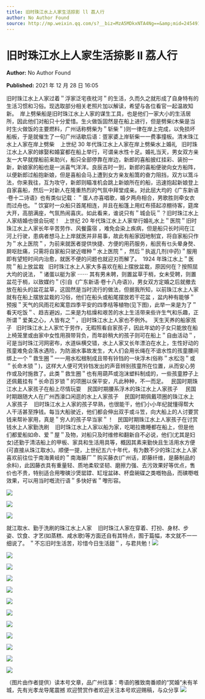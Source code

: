 ```yaml
---
title: 旧时珠江水上人家生活掠影 ll 荔人行
author: No Author Found
source: http://mp.weixin.qq.com/s?__biz=MzA5MDkxNTA4Ng==&amp;mid=2454911846&amp;idx=1&amp;sn=3ef41bb8965a4439d405c8e0a710d204&amp;chksm=87a23307b0d5ba11b9ac0a41974585800eb455aa24efb615120642776a0678e5c075a5907fbb#rd
---
```


# 旧时珠江水上人家生活掠影 ll 荔人行

**Author:** No Author Found

**Published:** 2021 年 12 月 28 日 16:05

旧时珠江水上人家过着＂浮家泛宅夜枕河＂的生活，久而久之就形成了自身特有的生活习惯和习俗。现选取部分相关老照片加以解读，希望与各位看官一起温故知新。  岸上劈柴船是旧时珠江水上人家的谋生工具，也是他们一家大小的生活居所，因此他们对船只十分爱惜。生火做饭固然是在船上进行，但是劈柴(木柴是当时生火做饭的主要燃料，广州话称劈柴为＂斩柴＂)则一律在岸上完成，以免损坏船板，于是就催生了一句广州话歇后语：疍家婆上岸斩柴一一费事撞板。清末珠江水上人家在岸上劈柴    上世纪 30 年代珠江水上人家在岸上劈柴水上婚礼   旧时珠江水上人家的嫁娶和婚宴都在船上举行，可谓亲水性十足。婚礼当天，男女双方亲友一大早就撑船前来助兴，船只全部停靠在岸边，新郎的喜船披红挂彩、装扮一新，新娘家的船也是一派喜气洋洋。良辰吉时一到，新郎的喜船便驶向女方船阵，以便新郎过船抱新娘，但是喜船会马上遭到女方亲友船篙的奋力阻挡，双方以篙斗法，你来我往，互为攻守，新郎则瞄准机会跳上新娘所在的船，迅速抱起新娘登上自家喜船，然后一对新人在隆重热烈的气氛中拜堂成亲。对此屈大均的《广东新语·卷十二诗语》也有类似记载：＂蛋人亦喜唱歌，婚夕两舟相合，男歌胜则牵女衣而过舟也。＂饮宴时一众船只首尾相连，并且在船篷上用红布搭起凉棚待客，筵席大开，高朋满座，气氛热闹喜庆。如此看来，谁说只有＂城会玩＂？旧时珠江水上人家结婚也很会玩呢！   上世纪 20 年代珠江水上人家举行婚礼水上＂医院＂旧时珠江水上人家长年辛苦劳作、风餐露宿 ，难免会染上疾病，但是船只长时间在江河上行驶，患病者想马上上岸就医并非易事，故此有船家因地制宜，将自家船只作为＂水上医院＂，为前来就医者提供快捷、方便的用药服务，船民有乜头晕身㷫、屙呕肚痛，只需将自家船只驶近喱种＂水上医院＂，然后＂执返几剂(中药)＂服用即有望短时间内治愈，就医不便的问题也就迎刃而解了。  1924 年珠江水上＂医院＂船上放盆栽   旧时珠江水上人家大多喜欢在船上摆放盆栽，原因何在？按照屈大均的说法，＂诸蛋以艇为家 ⋯⋯ 其有男未聘，则置盆草于梢，女未受聘，则置盆花于梢，以致媒约＂(引自《广东新语·卷十八舟语》)，男女双方定婚之后就撤去放在船头的盆花盆草，这固然是当时流行的做法，但据我所知，以前珠江水上人家就有在船上摆放盆栽的习俗，他们在船头或船尾摆放若干花盆 ，盆内种有能够＂预报＂天气的风雨花和寓意四季平安的四季桔等植物(见下图)，此举一来是为了＂看天吃饭＂、趋吉避凶，二来是为枯燥和艰苦的水上生活带来些许生气和乐趣，正所谓＂爱美之心，人皆有之＂，旧时珠江水上人家也不例外。  天生天养的船家孩子   旧时珠江水上人家忙于劳作，无暇照看自家孩子，因此年幼的子女只能放在船上椅笼里或由家中女性用孭带背负，而年龄稍大的孩子则可在船上＂自由活动＂，可是当时珠江河网密布，水道纵横交错，水上人家又长年漂泊在水上，生性好动的孩童难免会落水遇险，为防溺水事故发生，大人们会用长绳在不谙水性的孩童腰间绑上一个＂救生圈＂一一用水松根制成且带有铃铛的一块浮木(俗称＂水松泡＂或＂长命木锁＂)，这样大人便可凭铃铛发出的声音辨别孩童所在位置，从而安心劳作或及时施救了。此类＂救生圈＂也有用葫芦或泡沫塑料制成的，一些孩童脖子上还佩戴挂有＂长命百岁锁＂的项圈以保平安，凡此种种，不一而足。   民国时期珠江水上人家孩子在船上尽情玩耍    民国时期腰系浮木的珠江水上人家孩子     民国时期跟随大人在广州西濠口闲逛的水上人家孩子    民国时期佩戴项圈的珠江水上人家孩子    旧时珠江水上人家的孩子早熟，也很能干，他们小小年纪就懂得帮大人干活甚至挣钱。每当大船驶近，他们都会伸出双手或斗笠，向大船上的人讨要赏钱来帮补家用，真是＂穷人的孩子早当家＂！   民国时期珠江水上人家孩子在讨赏钱水上人家勤洗刷    旧时珠江水上人家以船为家，吃喝拉撒睡都在船上，但是他们都爱船如命、爱＂屋＂及物，对船只及时维修和翻新自不必说，他们(尤其是妇女)还勤于清洁船上的甲板、家具和生活用具等，概因其素来勤快且生活用水方便(可直接从珠江取水)。顺便一提，上世纪五六十年代，有为数不少的珠江水上人家喜欢前往位于南海黄岐的＂南海藤厂＂购买藤衣(广州话，即藤纤维，是藤制品的余料)，此因藤衣具有重量轻、质地柔软坚韧、磨擦力强、去污效果好等优点，售价也不贵，特别适合用嚟磢沙煲罂罉、缸埕盆砵、杯盘碗碟之类嘅物品，而磢嘢嘅效果，可以用当时嘅流行语＂多快好省＂嚟形容。

![](https://mmbiz.qpic.cn/mmbiz_png/PJWG74pLsMY22TGabfRt2KPEL9qXiaS7HLNwJ9ebS1LXsbembkCpQMtCeRmd3Ro7cXNHNjBeOrSeuVDicmeF8nfA/640)

![](https://mmbiz.qpic.cn/mmbiz_png/PJWG74pLsMY22TGabfRt2KPEL9qXiaS7HSDg1ic6BicNaYMiaxMbC1DnqCUFXXufMalp7BbtZYezXiausEdLHygjjTw/640)

![](https://mmbiz.qpic.cn/mmbiz_png/PJWG74pLsMY22TGabfRt2KPEL9qXiaS7HaotxZXSr9mI3jyiabzRAemba1amDaHr9qc0rjJ7qlLVX8NELXkbFT5w/640)

就江取水、勤于洗刷的珠江水上人家    旧时珠江人家在穿着、打扮、身材、步姿、饮食、才艺(如蒸糕、咸水歌)等方面还自有其特点，囿于篇幅，本文就不一一细说了。 ＂不忘旧时生活苦，珍惜今日生活甜＂，与君共勉！![](https://mmbiz.qpic.cn/mmbiz_png/PJWG74pLsMY22TGabfRt2KPEL9qXiaS7HxyVEIc9zicoanyVib5roBfbj7M5eukwIzyepUy6A1OoqvICYGqRqQzDg/640)

![](https://mmbiz.qpic.cn/mmbiz_png/PJWG74pLsMY22TGabfRt2KPEL9qXiaS7HLuibokWbx1Qh4Xcq3MuA9y8R6ujnSSfjkb5vyjeuoHX8zcZC0XQTyzg/640)

![](https://mmbiz.qpic.cn/mmbiz_png/PJWG74pLsMY22TGabfRt2KPEL9qXiaS7HzWdzA0iaLibvTibdrx0CiawiaA7Jd6MIWQS20nogUXHIDxOcuKYA2Y80ibLQ/640)

![](https://mmbiz.qpic.cn/mmbiz_png/PJWG74pLsMY22TGabfRt2KPEL9qXiaS7HqJnkkoabTyoofG3Bx08eKJRnq3arnQMh7g4IGEQvPk7eOOA5JjrP4A/640)

![](https://mmbiz.qpic.cn/mmbiz_png/PJWG74pLsMY22TGabfRt2KPEL9qXiaS7Hx8IAhp0dQRop4VrprYaCtFTH5ia80arNjdknxs0YCviclWTtbBMkcZ8Q/640)

![](https://mmbiz.qpic.cn/mmbiz_png/PJWG74pLsMY22TGabfRt2KPEL9qXiaS7HGMhWCFIcJaN8Wftz5t9SFcaibtWNLAj8YXrVHnibhEmqAEvGxsj3EoqA/640)

![](https://mmbiz.qpic.cn/mmbiz_png/PJWG74pLsMY22TGabfRt2KPEL9qXiaS7HricwDTDo66DG91pczcq6rP2XXeLmOkUe7qJSv377Yoa5r5UDkVQEiaLw/640)

![](https://mmbiz.qpic.cn/mmbiz_png/PJWG74pLsMY22TGabfRt2KPEL9qXiaS7HlibobicmqmgjKEIerx6MOB4TpOLnzXfyY3RzvNLGlFVcJHw3UfpqwIyQ/640)

![](https://mmbiz.qpic.cn/mmbiz_png/PJWG74pLsMY22TGabfRt2KPEL9qXiaS7Hhz4bZzuffPlaVc91Vc5NmuiaHDZxicxDEA4PMjx4hkf5tQnQd98zr0uw/640)

![](https://mmbiz.qpic.cn/mmbiz_png/PJWG74pLsMY22TGabfRt2KPEL9qXiaS7HO2x5sHXVF9vNTnoFX7gQe9GVHosOWIAN12GwRcpLN9oxnIGgcw7dow/640)

![](https://mmbiz.qpic.cn/mmbiz_png/PJWG74pLsMY22TGabfRt2KPEL9qXiaS7HiarunNvictfujiaV5P89NkThibVbo6vJVmC7YGK5iaBlkZWHFPHpjSwOAaA/640)

![](https://mmbiz.qpic.cn/mmbiz_png/PJWG74pLsMY22TGabfRt2KPEL9qXiaS7HFY3NI1GGyEJqC0KyibH5Y8EeNaibBTTkhhvLovKVe8DGr4GoibibUusCqw/640)

（图片由作者提供）读本号文章，品广州往事：粤语的雅致南番顺的“冥婚”未有羊城，先有光孝龙导尾震撼
欢迎赞赏作者欢迎关注本号欢迎赐稿，与众分享
![](https://mmbiz.qpic.cn/mmbiz_jpg/PJWG74pLsMattAskmpcvtPqMpIAHv903ej09445slGiacxZia7YJLTjTfduepq4uPgA9SsCrq2xPG9UmJD0ao2MA/640?wx_fmt=jpeg)
